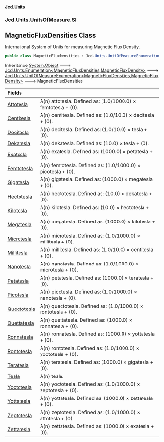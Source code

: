 #### [Jcd.Units](index.md 'index')
### [Jcd.Units.UnitsOfMeasure.SI](Jcd.Units.UnitsOfMeasure.SI.md 'Jcd.Units.UnitsOfMeasure.SI')

## MagneticFluxDensities Class

International System of Units for measuring Magnetic Flux Density.

```csharp
public class MagneticFluxDensities : Jcd.Units.UnitOfMeasureEnumeration<Jcd.Units.UnitsOfMeasure.SI.MagneticFluxDensities, Jcd.Units.UnitTypes.MagneticFluxDensity>
```

Inheritance [System.Object](https://docs.microsoft.com/en-us/dotnet/api/System.Object 'System.Object') &#129106; [Jcd.Units.Enumeration&lt;](Enumeration_TEnumeration,T_.md 'Jcd.Units.Enumeration<TEnumeration,T>')[MagneticFluxDensities](MagneticFluxDensities.md 'Jcd.Units.UnitsOfMeasure.SI.MagneticFluxDensities')[,](Enumeration_TEnumeration,T_.md 'Jcd.Units.Enumeration<TEnumeration,T>')[MagneticFluxDensity](MagneticFluxDensity.md 'Jcd.Units.UnitTypes.MagneticFluxDensity')[&gt;](Enumeration_TEnumeration,T_.md 'Jcd.Units.Enumeration<TEnumeration,T>') &#129106; [Jcd.Units.UnitOfMeasureEnumeration&lt;](UnitOfMeasureEnumeration_TEnumeration,T_.md 'Jcd.Units.UnitOfMeasureEnumeration<TEnumeration,T>')[MagneticFluxDensities](MagneticFluxDensities.md 'Jcd.Units.UnitsOfMeasure.SI.MagneticFluxDensities')[,](UnitOfMeasureEnumeration_TEnumeration,T_.md 'Jcd.Units.UnitOfMeasureEnumeration<TEnumeration,T>')[MagneticFluxDensity](MagneticFluxDensity.md 'Jcd.Units.UnitTypes.MagneticFluxDensity')[&gt;](UnitOfMeasureEnumeration_TEnumeration,T_.md 'Jcd.Units.UnitOfMeasureEnumeration<TEnumeration,T>') &#129106; MagneticFluxDensities

| Fields | |
| :--- | :--- |
| [Attotesla](MagneticFluxDensities.Attotesla.md 'Jcd.Units.UnitsOfMeasure.SI.MagneticFluxDensities.Attotesla') | A(n) attotesla. Defined as: (1.0/1000.0) × femtotesla + (0). |
| [Centitesla](MagneticFluxDensities.Centitesla.md 'Jcd.Units.UnitsOfMeasure.SI.MagneticFluxDensities.Centitesla') | A(n) centitesla. Defined as: (1.0/10.0) × decitesla + (0). |
| [Decitesla](MagneticFluxDensities.Decitesla.md 'Jcd.Units.UnitsOfMeasure.SI.MagneticFluxDensities.Decitesla') | A(n) decitesla. Defined as: (1.0/10.0) × tesla + (0). |
| [Dekatesla](MagneticFluxDensities.Dekatesla.md 'Jcd.Units.UnitsOfMeasure.SI.MagneticFluxDensities.Dekatesla') | A(n) dekatesla. Defined as: (10.0) × tesla + (0). |
| [Exatesla](MagneticFluxDensities.Exatesla.md 'Jcd.Units.UnitsOfMeasure.SI.MagneticFluxDensities.Exatesla') | A(n) exatesla. Defined as: (1000.0) × petatesla + (0). |
| [Femtotesla](MagneticFluxDensities.Femtotesla.md 'Jcd.Units.UnitsOfMeasure.SI.MagneticFluxDensities.Femtotesla') | A(n) femtotesla. Defined as: (1.0/1000.0) × picotesla + (0). |
| [Gigatesla](MagneticFluxDensities.Gigatesla.md 'Jcd.Units.UnitsOfMeasure.SI.MagneticFluxDensities.Gigatesla') | A(n) gigatesla. Defined as: (1000.0) × megatesla + (0). |
| [Hectotesla](MagneticFluxDensities.Hectotesla.md 'Jcd.Units.UnitsOfMeasure.SI.MagneticFluxDensities.Hectotesla') | A(n) hectotesla. Defined as: (10.0) × dekatesla + (0). |
| [Kilotesla](MagneticFluxDensities.Kilotesla.md 'Jcd.Units.UnitsOfMeasure.SI.MagneticFluxDensities.Kilotesla') | A(n) kilotesla. Defined as: (10.0) × hectotesla + (0). |
| [Megatesla](MagneticFluxDensities.Megatesla.md 'Jcd.Units.UnitsOfMeasure.SI.MagneticFluxDensities.Megatesla') | A(n) megatesla. Defined as: (1000.0) × kilotesla + (0). |
| [Microtesla](MagneticFluxDensities.Microtesla.md 'Jcd.Units.UnitsOfMeasure.SI.MagneticFluxDensities.Microtesla') | A(n) microtesla. Defined as: (1.0/1000.0) × millitesla + (0). |
| [Millitesla](MagneticFluxDensities.Millitesla.md 'Jcd.Units.UnitsOfMeasure.SI.MagneticFluxDensities.Millitesla') | A(n) millitesla. Defined as: (1.0/10.0) × centitesla + (0). |
| [Nanotesla](MagneticFluxDensities.Nanotesla.md 'Jcd.Units.UnitsOfMeasure.SI.MagneticFluxDensities.Nanotesla') | A(n) nanotesla. Defined as: (1.0/1000.0) × microtesla + (0). |
| [Petatesla](MagneticFluxDensities.Petatesla.md 'Jcd.Units.UnitsOfMeasure.SI.MagneticFluxDensities.Petatesla') | A(n) petatesla. Defined as: (1000.0) × teratesla + (0). |
| [Picotesla](MagneticFluxDensities.Picotesla.md 'Jcd.Units.UnitsOfMeasure.SI.MagneticFluxDensities.Picotesla') | A(n) picotesla. Defined as: (1.0/1000.0) × nanotesla + (0). |
| [Quectotesla](MagneticFluxDensities.Quectotesla.md 'Jcd.Units.UnitsOfMeasure.SI.MagneticFluxDensities.Quectotesla') | A(n) quectotesla. Defined as: (1.0/1000.0) × rontotesla + (0). |
| [Quettatesla](MagneticFluxDensities.Quettatesla.md 'Jcd.Units.UnitsOfMeasure.SI.MagneticFluxDensities.Quettatesla') | A(n) quettatesla. Defined as: (1000.0) × ronnatesla + (0). |
| [Ronnatesla](MagneticFluxDensities.Ronnatesla.md 'Jcd.Units.UnitsOfMeasure.SI.MagneticFluxDensities.Ronnatesla') | A(n) ronnatesla. Defined as: (1000.0) × yottatesla + (0). |
| [Rontotesla](MagneticFluxDensities.Rontotesla.md 'Jcd.Units.UnitsOfMeasure.SI.MagneticFluxDensities.Rontotesla') | A(n) rontotesla. Defined as: (1.0/1000.0) × yoctotesla + (0). |
| [Teratesla](MagneticFluxDensities.Teratesla.md 'Jcd.Units.UnitsOfMeasure.SI.MagneticFluxDensities.Teratesla') | A(n) teratesla. Defined as: (1000.0) × gigatesla + (0). |
| [Tesla](MagneticFluxDensities.Tesla.md 'Jcd.Units.UnitsOfMeasure.SI.MagneticFluxDensities.Tesla') | A(n) tesla. |
| [Yoctotesla](MagneticFluxDensities.Yoctotesla.md 'Jcd.Units.UnitsOfMeasure.SI.MagneticFluxDensities.Yoctotesla') | A(n) yoctotesla. Defined as: (1.0/1000.0) × zeptotesla + (0). |
| [Yottatesla](MagneticFluxDensities.Yottatesla.md 'Jcd.Units.UnitsOfMeasure.SI.MagneticFluxDensities.Yottatesla') | A(n) yottatesla. Defined as: (1000.0) × zettatesla + (0). |
| [Zeptotesla](MagneticFluxDensities.Zeptotesla.md 'Jcd.Units.UnitsOfMeasure.SI.MagneticFluxDensities.Zeptotesla') | A(n) zeptotesla. Defined as: (1.0/1000.0) × attotesla + (0). |
| [Zettatesla](MagneticFluxDensities.Zettatesla.md 'Jcd.Units.UnitsOfMeasure.SI.MagneticFluxDensities.Zettatesla') | A(n) zettatesla. Defined as: (1000.0) × exatesla + (0). |
